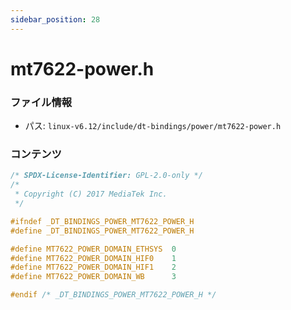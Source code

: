 ```yaml
---
sidebar_position: 28
---
```

# mt7622-power.h

### ファイル情報

- パス: `linux-v6.12/include/dt-bindings/power/mt7622-power.h`

### コンテンツ

```h
/* SPDX-License-Identifier: GPL-2.0-only */
/*
 * Copyright (C) 2017 MediaTek Inc.
 */

#ifndef _DT_BINDINGS_POWER_MT7622_POWER_H
#define _DT_BINDINGS_POWER_MT7622_POWER_H

#define MT7622_POWER_DOMAIN_ETHSYS	0
#define MT7622_POWER_DOMAIN_HIF0	1
#define MT7622_POWER_DOMAIN_HIF1	2
#define MT7622_POWER_DOMAIN_WB		3

#endif /* _DT_BINDINGS_POWER_MT7622_POWER_H */

```

